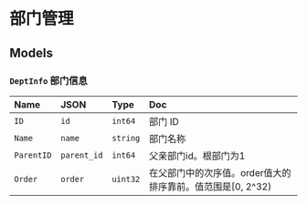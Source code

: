 # 部门管理

## Models

### `DeptInfo` 部门信息

Name|JSON|Type|Doc
:---|:---|:---|:--
`ID`|`id`|`int64`|部门 ID
`Name`|`name`|`string`|部门名称
`ParentID`|`parent_id`|`int64`|父亲部门id。根部门为1
`Order`|`order`|`uint32`|在父部门中的次序值。order值大的排序靠前。值范围是[0, 2^32)
